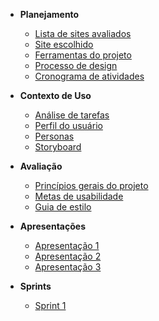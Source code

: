 - **Planejamento**

  - [Lista de sites avaliados](docs/planejamento/lista_sites.md)
  - [Site escolhido](docs/planejamento/site.md)
  - [Ferramentas do projeto](docs/planejamento/ferramentas.md)
  - [Processo de design](docs/planejamento/processos_design.md)
  - [Cronograma de atividades](docs/planejamento/cronograma.md)

- **Contexto de Uso**

  - [Análise de tarefas](docs/contexto_uso/analise_tarefas.md)
  - [Perfil do usuário](docs/contexto_uso/perfil_usuario.md)
  - [Personas](docs/contexto_uso/personas.md)
  - [Storyboard](docs/contexto_uso/storyboard.md)

- **Avaliação**

  - [Princípios gerais do projeto](docs/avaliacao/principios_projeto.md)
  - [Metas de usabilidade](docs/avaliacao/metas_usabilidade.md)
  - [Guia de estilo](docs/avaliacao/guia_estilo.md)

- **Apresentações**

  - [Apresentação 1](docs/apresentacoes/apresentacao1.md)
  - [Apresentação 2](docs/apresentacoes/apresentacao2.md)
  - [Apresentação 3](docs/apresentacoes/apresentacao3.md)

- **Sprints**

  - [Sprint 1](docs/sprint/healtcheck.md)
